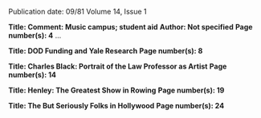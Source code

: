 Publication date: 09/81
Volume 14, Issue 1

**Title: Comment: Music campus; student aid**
**Author: Not specified**
**Page number(s): 4**
...


**Title: DOD Funding and Yale Research**
**Page number(s): 8**


**Title: Charles Black: Portrait of the Law Professor as Artist**
**Page number(s): 14**


**Title: Henley: The Greatest Show in Rowing**
**Page number(s): 19**


**Title: The But Seriously Folks in Hollywood**
**Page number(s): 24**